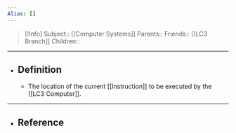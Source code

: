 ```yaml
---
Alias: []
---
```

> [!Info]
> Subject:: [[Computer Systems]]
> Parents:: 
> Friends:: [[LC3 Branch]]
> Children:: 
---
- ## Definition
	- The location of the current [[Instruction]] to be executed by the [[LC3 Computer]].
---
- ## Reference